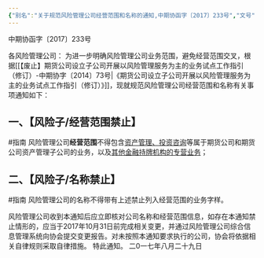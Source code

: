 ```yaml
---
{"‌‌‌‌别名":"关于规范风险管理公司经营范围和名称的通知,中期协函字〔2017〕233号","‌‌‌‌文号":null,"‌‌‌‌‌‌‌‌发布时间":"2017.08.29","发布机构":"中期协","效力":"有效","领域":"场外衍生品, 风险子","dg-publish":true,"created":"2023-08-11T21:26","updated":"2023-10-11T21:35","permalink":"/a///20170829-2017-233/20170829-2017-233/","dgPassFrontmatter":true}
---
```



中期协函字〔2017〕233号

各风险管理公司：
为进一步明确风险管理公司业务范围，避免经营范围交叉，根据[[【废止】期货公司设立子公司开展以风险管理服务为主的业务试点工作指引（修订）-中期协字〔2014〕73号\|《期货公司设立子公司开展以风险管理服务为主的业务试点工作指引（修订）》]]，现就规范风险管理公司经营范围和名称有关事项通知如下：
## 一、【风险子/经营范围禁止】
#指南
风险管理公司**经营范围**不得包含<u>资产管理、投资咨询</u>等属于期货公司和期货公司资产管理子公司的业务，以及<u>其他金融持牌机构的专营业务</u>；
## 二、【风险子/名称禁止】
#指南
风险管理公司的名称不得带有上述禁止列入经营范围的业务字样。

风险管理公司收到本通知后应立即核对公司名称和经营范围信息，如存在本通知禁止情形的，应当于2017年10月31日前完成相关变更，并通过风险管理公司综合信息管理系统向协会提交变更报告。对未按照本通知要求执行的公司，协会将依据相关自律规则采取自律措施。
特此通知。
二0一七年八月二十九日